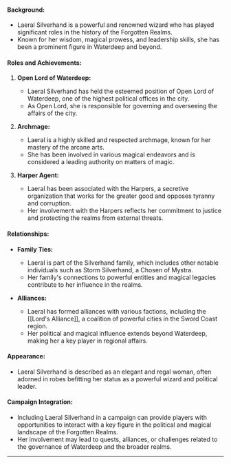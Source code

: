 #### Background:

- Laeral Silverhand is a powerful and renowned wizard who has played significant roles in the history of the Forgotten Realms.
- Known for her wisdom, magical prowess, and leadership skills, she has been a prominent figure in Waterdeep and beyond.

#### Roles and Achievements:

1. **Open Lord of Waterdeep:**
   - Laeral Silverhand has held the esteemed position of Open Lord of Waterdeep, one of the highest political offices in the city.
   - As Open Lord, she is responsible for governing and overseeing the affairs of the city.

2. **Archmage:**
   - Laeral is a highly skilled and respected archmage, known for her mastery of the arcane arts.
   - She has been involved in various magical endeavors and is considered a leading authority on matters of magic.

3. **Harper Agent:**
   - Laeral has been associated with the Harpers, a secretive organization that works for the greater good and opposes tyranny and corruption.
   - Her involvement with the Harpers reflects her commitment to justice and protecting the realms from external threats.

#### Relationships:

- **Family Ties:**
  - Laeral is part of the Silverhand family, which includes other notable individuals such as Storm Silverhand, a Chosen of Mystra.
  - Her family's connections to powerful entities and magical legacies contribute to her influence in the realms.

- **Alliances:**
  - Laeral has formed alliances with various factions, including the [[Lord's Alliance]], a coalition of powerful cities in the Sword Coast region.
  - Her political and magical influence extends beyond Waterdeep, making her a key player in regional affairs.

#### Appearance:

- Laeral Silverhand is described as an elegant and regal woman, often adorned in robes befitting her status as a powerful wizard and political leader.

#### Campaign Integration:

- Including Laeral Silverhand in a campaign can provide players with opportunities to interact with a key figure in the political and magical landscape of the Forgotten Realms.
- Her involvement may lead to quests, alliances, or challenges related to the governance of Waterdeep and the broader realms.
---
